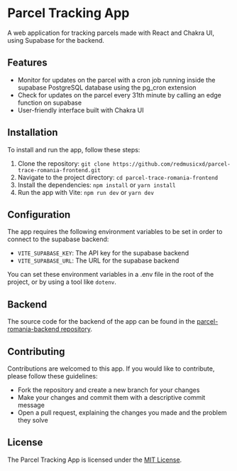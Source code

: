 # Parcel Tracking App

A web application for tracking parcels made with React and Chakra UI, using Supabase for the backend.

## Features

- Monitor for updates on the parcel with a cron job running inside the supabase PostgreSQL database using the pg_cron extension
- Check for updates on the parcel every 31th minute by calling an edge function on supabase
- User-friendly interface built with Chakra UI

## Installation

To install and run the app, follow these steps:

1. Clone the repository: `git clone https://github.com/redmusicxd/parcel-trace-romania-frontend.git`
2. Navigate to the project directory: `cd parcel-trace-romania-frontend`
3. Install the dependencies: `npm install` or `yarn install`
4. Run the app with Vite: `npm run dev` or `yarn dev`

## Configuration

The app requires the following environment variables to be set in order to connect to the supabase backend:

- `VITE_SUPABASE_KEY`: The API key for the supabase backend
- `VITE_SUPABASE_URL`: The URL for the supabase backend

You can set these environment variables in a .env file in the root of the project, or by using a tool like `dotenv`.

## Backend

The source code for the backend of the app can be found in the [parcel-romania-backend repository](https://github.com/redmusicxd/parcel-romania-backend).

## Contributing

Contributions are welcomed to this app. If you would like to contribute, please follow these guidelines:

- Fork the repository and create a new branch for your changes
- Make your changes and commit them with a descriptive commit message
- Open a pull request, explaining the changes you made and the problem they solve

## License

The Parcel Tracking App is licensed under the [MIT License](LICENSE).
